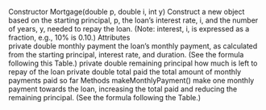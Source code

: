 Constructor	
Mortgage(double p, double i, int y)	Construct a new object based on the starting principal, p, the loan’s interest rate, i, and the number of years, y, needed to repay the loan. (Note: interest, i, is expressed as a fraction, e.g., 10% is 0.10.)
Attributes	
private double monthly payment	the loan’s monthly payment, as calculated from the starting principal, interest rate, and duration. (See the formula following this Table.)
private double remaining principal	how much is left to repay of the loan
private double total paid	the total amount of monthly payments paid so far
Methods	
makeMonthlyPayment()	make one monthly payment towards the loan, increasing the total paid and reducing the remaining principal. (See the formula following the Table.)
